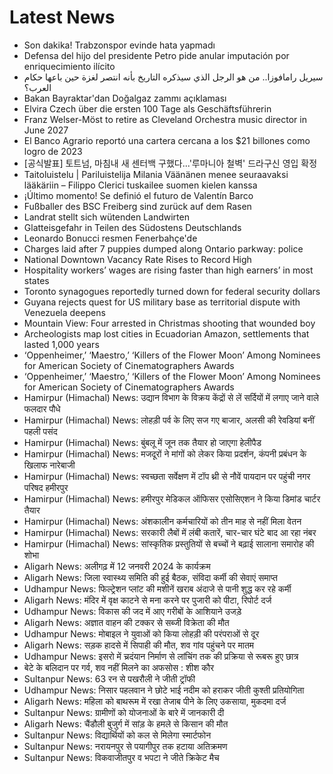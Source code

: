 # Latest News
-  Son dakika! Trabzonspor evinde hata yapmadı
-  Defensa del hijo del presidente Petro pide anular imputación por enriquecimiento ilícito
-  سيريل رامافوزا.. من هو الرجل الذي سيذكره التاريخ بأنه انتصر لغزة حين باعها حكام العرب؟
-  Bakan Bayraktar'dan Doğalgaz zammı açıklaması
-  Elvira Czech über die ersten 100 Tage als Geschäftsführerin
-  Franz Welser-Möst to retire as Cleveland Orchestra music director in June 2027
-  El Banco Agrario reportó una cartera cercana a los $21 billones como logro de 2023
-  [공식발표] 토트넘, 마침내 새 센터백 구했다...'루마니아 철벽' 드라구신 영입 확정
-  Taitoluistelu | Pariluistelija Milania Väänänen menee seuraavaksi lääkäriin – Filippo Clerici tuskailee suomen kielen kanssa
-  ¡Último momento! Se definió el futuro de Valentín Barco
-  Fußballer des BSC Freiberg sind zurück auf dem Rasen
-  Landrat stellt sich wütenden Landwirten
-  Glatteisgefahr in Teilen des Südostens Deutschlands
-  Leonardo Bonucci resmen Fenerbahçe'de
-  Charges laid after 7 puppies dumped along Ontario parkway: police
-  National Downtown Vacancy Rate Rises to Record High
-  Hospitality workers’ wages are rising faster than high earners’ in most states
-  Toronto synagogues reportedly turned down for federal security dollars
-  Guyana rejects quest for US military base as territorial dispute with Venezuela deepens
-  Mountain View: Four arrested in Christmas shooting that wounded boy
-  Archeologists map lost cities in Ecuadorian Amazon, settlements that lasted 1,000 years
-  ‘Oppenheimer,’ ‘Maestro,’ ‘Killers of the Flower Moon’ Among Nominees for American Society of Cinematographers Awards
-  ‘Oppenheimer,’ ‘Maestro,’ ‘Killers of the Flower Moon’ Among Nominees for American Society of Cinematographers Awards
-  Hamirpur (Himachal) News: उद्यान विभाग के विक्रय केंद्रों से लें सर्दियों में लगाए जाने वाले फलदार पौधे
-  Hamirpur (Himachal) News: लोहड़ी पर्व के लिए सज गए बाजार, अलसी की रेवडियां बनीं पहली पसंद
-  Hamirpur (Himachal) News: बुंबलू में जून तक तैयार हो जाएगा हेलीपैड
-  Hamirpur (Himachal) News: मजदूरों ने मांगों को लेकर किया प्रदर्शन, कंपनी प्रबंधन के खिलाफ नारेबाजी
-  Hamirpur (Himachal) News: स्वच्छता सर्वेक्षण में टॉप थ्री से नौवें पायदान पर पहुंची नगर परिषद हमीरपुर
-  Hamirpur (Himachal) News: हमीरपुर मेडिकल ऑफिसर एसोसिएशन ने किया डिमांड चार्टर तैयार
-  Hamirpur (Himachal) News: अंशकालीन कर्मचारियों को तीन माह से नहीं मिला वेतन
-  Hamirpur (Himachal) News: सरकारी लैबों में लंबी कतारें, चार-चार घंटे बाद आ रहा नंबर
-  Hamirpur (Himachal) News: सांस्कृतिक प्रस्तुतियों से बच्चों ने बढ़ाई सालाना समारोह की शोभा
-  Aligarh News: अलीगढ़ में 12 जनवरी 2024 के कार्यक्रम
-  Aligarh News: जिला स्वास्थ्य समिति की हुई बैठक, संविदा कर्मी की सेवाएं समाप्त
-  Udhampur News: फिल्ट्रेशन प्लांट की मशीनें खराब अंदाजे से पानी शुद्ध कर रहे कर्मी
-  Aligarh News: मंदिर में वृक्ष काटने से मना करने पर पुजारी को पीटा, रिपोर्ट दर्ज
-  Udhampur News: विकास की जद में आए गरीबों के आशियाने उजड़े
-  Aligarh News: अज्ञात वाहन की टक्कर से सब्जी विक्रेता की मौत
-  Udhampur News: मोबाइल ने युवाओं को किया लोहड़ी की परंपराओं से दूर
-  Aligarh News: सड़क हादसे में सिपाही की मौत, शव गांव पहुंचने पर मातम
-  Udhampur News: इसरो में च्रदंयान निर्माण से लांचिंग तक की प्रक्रिया से रूबरू हुए छात्र
-  बेटे के बलिदान पर गर्व, शव नहीं मिलने का अफसोस : शीश कौर
-  Sultanpur News: 63 रन से पखरौली ने जीती ट्रॉफी
-  Udhampur News: निसार पहलवान ने छोटे भाई नदीम को हराकर जीती कुश्ती प्रतियोगिता
-  Aligarh News: महिला को बाथरूम में रखा तेजाब पीने के लिए उकसाया, मुकदमा दर्ज
-  Sultanpur News: ग्रामीणों को योजनाओं के बारे में जानकारी दी
-  Aligarh News: चैंडौली बुजुर्ग में सांड़ के हमले से किसान की मौत
-  Sultanpur News: विद्यार्थियों को कल से मिलेगा स्मार्टफोन
-  Sultanpur News: नरायनपुर से पयागीपुर तक हटाया अतिक्रमण
-  Sultanpur News: विकवाजीतपुर व भपटा ने जीते क्रिकेट मैच
